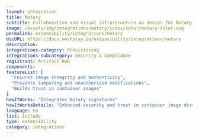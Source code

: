 ```yaml
---
layout: integration
title: Notary
subtitle: Collaborative and visual infrastructure as design for Notary
image: /assets/img/integrations/notary/icons/color/notary-color.svg
permalink: extensibility/integrations/notary
docURL: https://docs.meshplay.io/extensibility/integrations/notary
description: 
integrations-category: Provisioning
integrations-subcategory: Security & Compliance
registrant: Artifact Hub
components: 
featureList: [
  "Ensures image integrity and authenticity",
  "Prevents tampering and unauthorized modifications",
  "Builds trust in container images"
]
howItWorks: "Integrates Notary signatures"
howItWorksDetails: "Enhanced security and trust in container image distribution in Kubernetes"
language: en
list: include
type: extensibility
category: integrations
---
```

